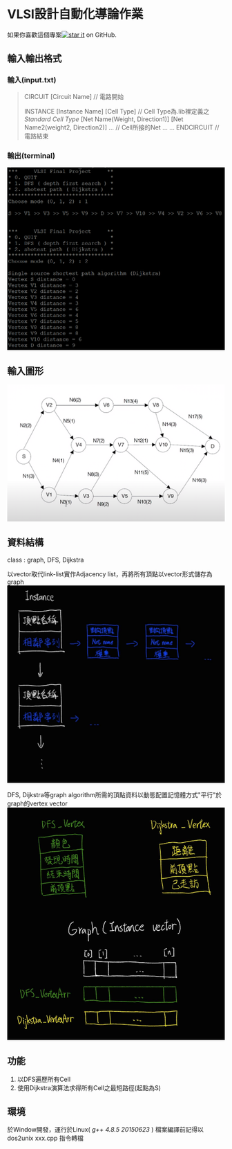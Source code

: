 # VLSI設計自動化導論作業
如果你喜歡這個專案[![star it](https://img.shields.io/github/stars/catpupu/VLSI_finalproject.svg?style=social)][star-url] on GitHub.

## 輸入輸出格式

### 輸入(input.txt)
> CIRCUIT [Circuit Name] // 電路開始
> 
> INSTANCE [Instance Name] [Cell Type] // Cell Type為.lib裡定義之*Standard Cell Type*
> [Net Name(Weight, Direction1)] [Net Name2(weight2, Direction2)] … // Cell所接的Net
> …
> …
> ENDCIRCUIT // 電路結束

### 輸出(terminal)
![image][output-img]


## 輸入圖形
![image][input-img]


## 資料結構
class : graph, DFS, Dijkstra

以vector取代link-list實作Adjacency list，再將所有頂點以vector形式儲存為graph
![image][vertex_structure-img]

DFS, Dijkstra等graph algorithm所需的頂點資料以動態配置記憶體方式"平行"於graph的vertex vector
![image][graph_algorithm_structure-img]


## 功能
1. 以DFS遍歷所有Cell
2. 使用Dijkstra演算法求得所有Cell之最短路徑(起點為S)


## 環境
於Window開發，運行於Linux( *g++ 4.8.5 20150623* )
檔案編譯前記得以 dos2unix xxx.cpp 指令轉檔



<!-- MARKDOWN LINKS & IMAGES -->
[input-img]: https://github.com/catpupu/VLSI_finalproject/blob/master/picture/input_img.png
[output-img]: https://github.com/catpupu/VLSI_finalproject/blob/master/picture/output_img.png
[vertex_structure-img]: https://github.com/catpupu/VLSI_finalproject/blob/master/picture/Instance(vertex)_structure.jpg
[graph_algorithm_structure-img]: https://github.com/catpupu/VLSI_finalproject/blob/master/picture/graph_algorithm_structure.jpg
[star-url]: https://github.com/catpupu/VLSI_finalproject/stargazers
